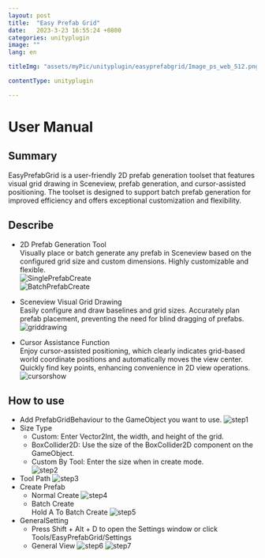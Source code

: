 ```yaml
---
layout: post
title:  "Easy Prefab Grid"
date:   2023-3-23 16:55:24 +0800
categories: unityplugin
image: ""
lang: en

titleImg: "assets/myPic/unityplugin/easyprefabgrid/Image_ps_web_512.png"

contentType: unityplugin

---
```



# User Manual

## Summary
EasyPrefabGrid is a user-friendly 2D prefab generation toolset that features visual grid drawing in Sceneview, prefab generation, and cursor-assisted positioning. The toolset is designed to support batch prefab generation for improved efficiency and offers exceptional customization and flexibility.

## Describe
* 2D Prefab Generation Tool  
Visually place or batch generate any prefab in Sceneview based on the configured grid size and custom dimensions. Highly customizable and flexible.  
![SinglePrefabCreate]({{site.baseurl}}/assets/myPic/unityplugin/easyprefabgrid/singleprefabcreate.gif)  
![BatchPrefabCreate]({{site.baseurl}}/assets/myPic/unityplugin/easyprefabgrid/batchprefabcreate.gif)  

* Sceneview Visual Grid Drawing  
Easily configure and draw baselines and grid sizes. Accurately plan prefab placement, preventing the need for blind dragging of prefabs.  
![griddrawing]({{site.baseurl}}/assets/myPic/unityplugin/easyprefabgrid/griddrawing.png)  

* Cursor Assistance Function  
Enjoy cursor-assisted positioning, which clearly indicates grid-based world coordinate positions and automatically moves the view center. Quickly find key points, enhancing convenience in 2D view operations.
![cursorshow]({{site.baseurl}}/assets/myPic/unityplugin/easyprefabgrid/cursorshow.png)  

## How to use
* Add PrefabGridBehaviour to the GameObject you want to use.
![step1]({{site.baseurl}}/assets/myPic/unityplugin/easyprefabgrid/howtouse/step1.jpg)  
* Size Type
    * Custom: Enter Vector2Int, the width, and height of the grid.  
    * BoxCollider2D: Use the size of the BoxCollider2D component on the GameObject.  
    * Custom By Tool: Enter the size when in create mode.  
    ![step2]({{site.baseurl}}/assets/myPic/unityplugin/easyprefabgrid/howtouse/step2.png)  
* Tool Path
![step3]({{site.baseurl}}/assets/myPic/unityplugin/easyprefabgrid/howtouse/step3.png)
* Create Prefab
    * Normal Create
    ![step4]({{site.baseurl}}/assets/myPic/unityplugin/easyprefabgrid/howtouse/step4.png)
    * Batch Create  
    Hold A To Batch Create
    ![step5]({{site.baseurl}}/assets/myPic/unityplugin/easyprefabgrid/howtouse/step5.png)
* GeneralSetting  
    * Press Shift + Alt + D to open the Settings window or click Tools/EasyPrefabGrid/Settings
    * General View
    ![step6]({{site.baseurl}}/assets/myPic/unityplugin/easyprefabgrid/howtouse/step6.png)
    ![step7]({{site.baseurl}}/assets/myPic/unityplugin/easyprefabgrid/howtouse/step7.png)

